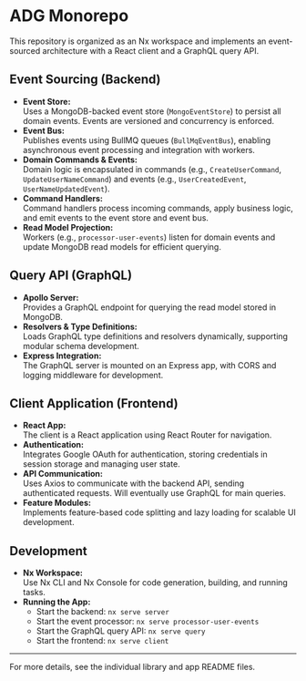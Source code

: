 # ADG Monorepo

This repository is organized as an Nx workspace and implements an event-sourced architecture with a React client and a GraphQL query API.

## Event Sourcing (Backend)

- **Event Store:**  
  Uses a MongoDB-backed event store (`MongoEventStore`) to persist all domain events. Events are versioned and concurrency is enforced.
- **Event Bus:**  
  Publishes events using BullMQ queues (`BullMqEventBus`), enabling asynchronous event processing and integration with workers.
- **Domain Commands & Events:**  
  Domain logic is encapsulated in commands (e.g., `CreateUserCommand`, `UpdateUserNameCommand`) and events (e.g., `UserCreatedEvent`, `UserNameUpdatedEvent`).
- **Command Handlers:**  
  Command handlers process incoming commands, apply business logic, and emit events to the event store and event bus.
- **Read Model Projection:**  
  Workers (e.g., `processor-user-events`) listen for domain events and update MongoDB read models for efficient querying.

## Query API (GraphQL)

- **Apollo Server:**  
  Provides a GraphQL endpoint for querying the read model stored in MongoDB.
- **Resolvers & Type Definitions:**  
  Loads GraphQL type definitions and resolvers dynamically, supporting modular schema development.
- **Express Integration:**  
  The GraphQL server is mounted on an Express app, with CORS and logging middleware for development.

## Client Application (Frontend)

- **React App:**  
  The client is a React application using React Router for navigation.
- **Authentication:**  
  Integrates Google OAuth for authentication, storing credentials in session storage and managing user state.
- **API Communication:**  
  Uses Axios to communicate with the backend API, sending authenticated requests. Will eventually use GraphQL for main queries.
- **Feature Modules:**  
  Implements feature-based code splitting and lazy loading for scalable UI development.

## Development

- **Nx Workspace:**  
  Use Nx CLI and Nx Console for code generation, building, and running tasks.
- **Running the App:**
  - Start the backend: `nx serve server`
  - Start the event processor: `nx serve processor-user-events`
  - Start the GraphQL query API: `nx serve query`
  - Start the frontend: `nx serve client`

---

For more details, see the individual library and app README files.
